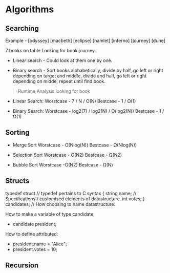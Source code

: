 # Algorithms

## Searching
Example - 
[odyssey] [macbeth] [eclipse] [hamlet] [inferno] [journey] [dune] 

7 books on table
Looking for book journey.

- Linear search - Could look at them one by one.

- Binary search - Sort books alphabetically, divide by half, go left or right depending on target and middle, divide and half, go left or right depending on midde, repeat until find book.

> Runtime Analysis looking for book

- Linear Search:
Worstcase - 7 / N / O(N)
Bestcase - 1 / Ω(1)

- Binary Search:
Worstcase - log2(7) / log2(N) / O(log2(N))
Bestcase - 1 / Ω(1)


## Sorting
- Merge Sort 
Worstcase - O(Nlog(N))
Bestcase - Ω(Nlog(N))

- Selection Sort
Worstcase - O(N2)
Bestcase - Ω(N2)

- Bubble Sort
Worstcase -O(N2)
Bestcase - Ω(N)

## Structs

typedef struct // typedef pertains to C syntax
{
    string name; // Specifications / customised elements of datastructure.
    int votes;
}
candidates; // How choosing to name datastructure.

How to make a variable of type candidate:
- candidate president;

How to define attributed:
- president.name = "Alice";
- president.votes = 10;


## Recursion
